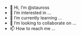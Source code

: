 - 👋 Hi, I’m @stauross
- 👀 I’m interested in ...
- 🌱 I’m currently learning ...
- 💞️ I’m looking to collaborate on ...
- 📫 How to reach me ...

<!---
stauross/stauross is a ✨ special ✨ repository because its `README.md` (this file) appears on your GitHub profile.
You can click the Preview link to take a look at your changes.
--->
